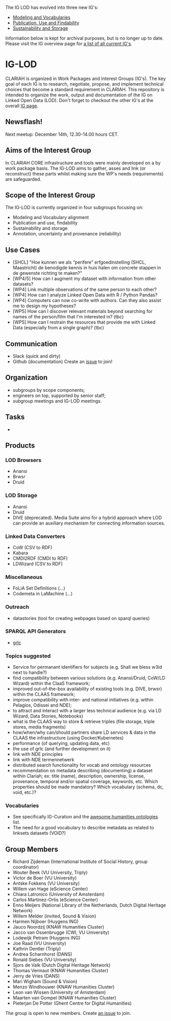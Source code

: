 The IG LOD has evolved into three new IG's:
- [Modeling and Vocabularies](https://github.com/CLARIAH/IG-MoVA)
- [Publication, Use and Findability](https://github.com/CLARIAH/IG-LOD-Findability)
- [Sustainability and Storage](https://github.com/CLARIAH/IG-Sustainability)

Information below is kept for archival purposes, but is no longer up to date. Please visit the IG overview page for [a list of all current IG's](https://github.com/clariah/ig/).



# IG-LOD
CLARIAH is organized in Work Packages and Interest Groups (IG's). The key goal of each IG is to research, negotiate, propose, and implement technical choices that become a standard requirement in CLARIAH. This repository is intended to organize the work, output and documentation of the IG on Linked Open Data (LOD). Don't forget to checkout the other IG's at the overall [IG page](https://github.com/clariah/ig/).

## Newsflash!
Next meetup: December 14th, 12.30-14.00 hours CET.

## Aims of the Interest Group
In CLARIAH CORE infrastructure and tools were mainly developed on a by work package basis.
The IG-LOD aims to gather, asses and link (or reconstruct) these parts whilst making sure the WP's needs (requirements) are safeguarded.


## Scope of the Interest Group
The IG-LOD is currently organized in four subgroups focusing on:
- Modeling and Vocabulary alignment
- Publication and use, findability
- Sustainability and storage
- Annotation, uncertainty and provenance (reliability)

## Use Cases
- [SHCL] "Hoe kunnen we als “perifere” erfgoedinstelling (SHCL, Maastricht) de benodigde kennis in huis halen om concrete stappen in de gewenste richting te maken?"
- [WP4/5] How can I augment my dataset with information from other datasets?
- [WP4] Link multiple observations of the same person to each other?
- [WP4] How can I analyze Linked Open Data with R / Python Pandas?
- [WP4] Computers can now co-write with authors. Can they also assist me to design my hypotheses?
- [WP5] How can I discover relevant materials beyond searching for names of the person/film that I'm interested in? (tbc)
- [WP5] How can I restrain the resources that provide me with Linked Data (especially from a single graph)? (tbc)

## Communication
- Slack (quick and dirty)
- Github (documentation)
Create an [issue](https://github.com/CLARIAH/IG-LOD/issues/new/choose) to join!

## Organization
- subgroups by scope components;
- engineers on top, supported by senior staff;
- subgroup meetings and IG-LOD meetings.


## Tasks
-

## Products

### LOD Browsers
- Anansi
- Brwsr
- Druid

### LOD Storage
- Anansi
- Druid
- DIVE (deprecated). Media Suite aims for a hybrid approach where LOD can provide an auxiliary mechanism for connecting information sources.

### Linked Data Converters
- CoW (CSV to RDF)
- Kabara
- CMDI2RDF (CMDI to RDF)
- LDWizard (CSV to RDF)

### Miscellaneous
- FoLiA Set Definitions (...)
- Codemeta in LaMachine (...)

### Outreach
- datastories (tool for creating webpages based on sparql queries)

### SPARQL API Generators
- [grlc](grlc.io)

### Topics suggested
- Service for permanant identifiers for subjects (e.g. Shall we bless w3id next to handle?)
- find compatibility between various solutions (e.g. Anansi/Druid, CoW/LD Wizard) within the ClaaS framework;
- improved out-of-the-box availability of existing tools (e.g. DIVE, brwsr) within the CLAAS framework;
- improve compatibility with inter- and national initiatives (e.g. within Pelagios, Odissei and NDE);
- to attract and interact with a larger less technical audience (e.g. via LD Wizard, Data Stories, Notebooks)
- what is the CLAAS way to store & retrieve triples (file storage, triple stores, media fragments)
- how/when/why can/should partners share LD services & data in the CLAAS the infrastructure (using Docker/Kubernetes)
- performance (of querying, updating data, etc)
- the use of grlc (and further development on it)
- link with NDE principles
- link with NDE termennetwerk
- distributed search functionality for vocab and ontology resources
- recommendation on metadata describing (documenting) a dataset within Clariah; ex: title (name), description, ownership, license, provenance, temporal and/or spatial coverage, keywords, etc. Which properties should be made mandatory? Which vocabulary (schema, dc, void, etc.)?

### Vocabularies
- See specifically IG-Curation and the [awesome humanities ontologies](https://github.com/CLARIAH/awesome-humanities-ontologies) list.
- The need for a good vocabulary to describe metadata as related to linksets datasets (VOID?)


## Group Members
- Richard Zijdeman (International Institute of Social History, group coordinator)
- Wouter Beek (VU University, Triply)
- Victor de Boer (VU University)
- Antske Fokkens (VU University)
- Willem van Hage (eScience Center)
- Chiara Latronico (University of Amsterdam)
- Carlos Martinez-Ortis (eScience Center)
- Enno Meijers (National Library of the Netherlands, Dutch Digital Heritage Network)
- Willem Melder (invited, Sound & Vision)
- Harmen Nijboer (Huygens ING)
- Jauco Noordzij (KNAW Humanities Cluster)
- Jacco van Ossenbrugge (CWI, VU University)
- Lodewijk Petram (Huygens ING)
- Joe Raad (VU University)
- Kathrin Dentler (Triply)
- Andrea Scharnhorst (DANS)
- Ronald Siebes (VU University)
- Sjors de Valk (Dutch Digital Heritage Network)
- Thomas Vermaut (KNAW Humanities Cluster)
- Jerry de Vries (DANS)
- Mari Wigham (Sound & Vision)
- Menzo Windhouwer (KNAW Humanities Cluster)
- Leon van Wissen (University of Amsterdam)
- Maarten van Gompel (KNAW Humanities Cluster)
- Pieterjan De Potter (Ghent Centre for Digital Humanities)

The group is open to new members. Create [an issue](https://github.com/clariah/ig-lod/issues/) to join.
